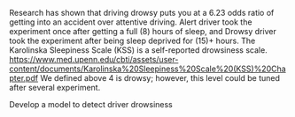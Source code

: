 Research has shown that driving drowsy puts you at a 6.23 odds ratio of getting into an accident over attentive driving.
Alert driver took the experiment once after getting a full (8) hours of sleep, and Drowsy driver took the experiment after being sleep deprived for (15)+ hours.
The Karolinska Sleepiness Scale (KSS) is a self-reported drowsiness scale.
https://www.med.upenn.edu/cbti/assets/user-content/documents/Karolinska%20Sleepiness%20Scale%20(KSS)%20Chapter.pdf
We defined above 4 is drowsy; however, this level could be tuned after several experiment.

Develop a model to detect driver drowsiness
 

 
